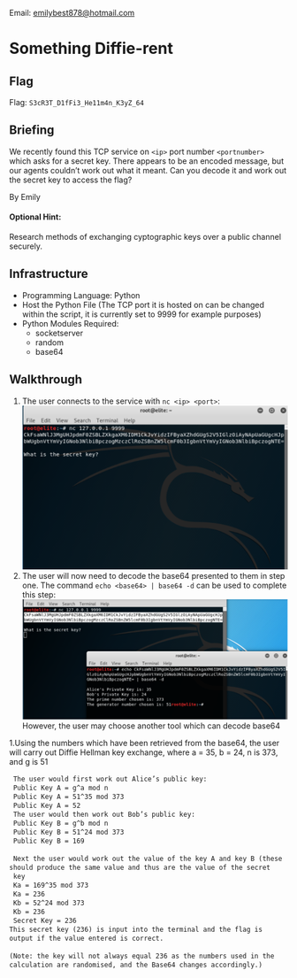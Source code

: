 Email: emilybest878@hotmail.com
# Something Diffie-rent

## Flag
Flag: `S3cR3T_D1fFi3_He11m4n_K3yZ_64`
## Briefing
We recently found this TCP service on `<ip>` port number `<portnumber>` which asks for a secret key. There appears to be an encoded message, but our agents couldn’t work out what it meant.  Can you decode it and work out the secret key to access the flag?

By Emily

#### Optional Hint:
Research methods of exchanging cyptographic keys over a public channel securely.

## Infrastructure
* Programming Language: Python
* Host the Python File (The TCP port it is hosted on can be changed within the script, it is currently set to 9999 for example purposes)
* Python Modules Required:
  * socketserver
  * random
  * base64

## Walkthrough
1. The user connects to the service with `nc <ip> <port>`:
 ![](WalkthroughImage1.png)
1. The user will now need to decode the base64 presented to them in step one. The command `echo <base64> | base64 -d` can be used to complete this step:
 ![](WalkthroughImage2.png)
 However, the user may choose another tool which can decode base64

1.Using the numbers which have been retrieved from the base64, the user will carry out Diffie Hellman key exchange, where a = 35, b = 24, n is 373, and g is 51
```
 The user would first work out Alice’s public key:
 Public Key A = g^a mod n
 Public Key A = 51^35 mod 373
 Public Key A = 52
 The user would then work out Bob’s public key:
 Public Key B = g^b mod n
 Public Key B = 51^24 mod 373
 Public Key B = 169
 
 Next the user would work out the value of the key A and key B (these should produce the same value and thus are the value of the secret
 key
 Ka = 169^35 mod 373
 Ka = 236
 Kb = 52^24 mod 373
 Kb = 236
 Secret Key = 236
This secret key (236) is input into the terminal and the flag is output if the value entered is correct.

(Note: the key will not always equal 236 as the numbers used in the calculation are randomised, and the Base64 changes accordingly.)
```
